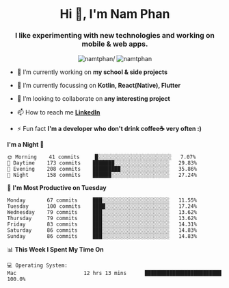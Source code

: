 <h1 align="center">Hi 👋, I'm Nam Phan</h1>
<h3 align="center">I like experimenting with new technologies and working on mobile & web apps.</h3>
<p align="center"> <img src=https://komarev.com/ghpvc/?username=namtphan alt=namtphan/> <img 
src="https://img.shields.io/github/last-commit/namtphan/namtphan" alt="namtphan" /> </p>

- 🔭 I’m currently working on **my school & side projects**

- 🌱 I’m currently focussing on **Kotlin, React(Native), Flutter**

- 👯 I’m looking to collaborate on **any interesting project**

- 📫 How to reach me **[LinkedIn](https://www.linkedin.com/in/namtphan2)**

- ⚡ Fun fact **I'm a developer who don't drink coffee☕ very often :)**

<!-- Most used languages stats -->
<!-- [![Top Langs](https://github-readme-stats.vercel.app/api/top-langs/?username=namtphan&layout=compact)](https://github.com/namtphan2/github-readme-stats) -->
  
<!--START_SECTION:waka-->
**I'm a Night 🦉** 

```text
🌞 Morning    41 commits     █░░░░░░░░░░░░░░░░░░░░░░░░   7.07% 
🌆 Daytime    173 commits    ███████░░░░░░░░░░░░░░░░░░   29.83% 
🌃 Evening    208 commits    █████████░░░░░░░░░░░░░░░░   35.86% 
🌙 Night      158 commits    ██████░░░░░░░░░░░░░░░░░░░   27.24%

```
📅 **I'm Most Productive on Tuesday** 

```text
Monday       67 commits     ███░░░░░░░░░░░░░░░░░░░░░░   11.55% 
Tuesday      100 commits    ████░░░░░░░░░░░░░░░░░░░░░   17.24% 
Wednesday    79 commits     ███░░░░░░░░░░░░░░░░░░░░░░   13.62% 
Thursday     79 commits     ███░░░░░░░░░░░░░░░░░░░░░░   13.62% 
Friday       83 commits     ███░░░░░░░░░░░░░░░░░░░░░░   14.31% 
Saturday     86 commits     ███░░░░░░░░░░░░░░░░░░░░░░   14.83% 
Sunday       86 commits     ███░░░░░░░░░░░░░░░░░░░░░░   14.83%

```


📊 **This Week I Spent My Time On** 

```text
💻 Operating System: 
Mac                      12 hrs 13 mins      █████████████████████████   100.0%

```


<!--END_SECTION:waka-->

